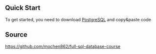 ## Quick Start
To get started, you need to download [PostgreSQL](https://www.postgresql.org/download/) and copy&paste code 
## Source
https://github.com/mochen862/full-sql-database-course

